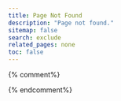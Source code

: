 ```yaml
---
title: Page Not Found
description: "Page not found."
sitemap: false
search: exclude
related_pages: none
toc: false
---  
```



{% comment%}
<script type="text/javascript">
  var GOOG_FIXURL_LANG = 'en';
  var GOOG_FIXURL_SITE = '{{  site.url  }}'
</script>
<script type="text/javascript"
  src="http://linkhelp.clients.google.com/tbproxy/lh/wm/fixurl.js">
</script>
{% endcomment%}